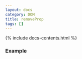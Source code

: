 ```yaml
---
layout: docs
category: DOM
title: removeProp
tags: []
---
```


{% include docs-contents.html %}

### Example
```js

```